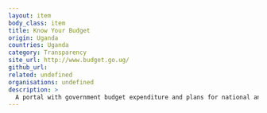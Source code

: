```yaml
---
layout: item
body_class: item
title: Know Your Budget
origin: Uganda
countries: Uganda
category: Transparency
site_url: http://www.budget.go.ug/
github_url: 
related: undefined
organisations: undefined
description: >
  A portal with government budget expenditure and plans for national and local levels. Citizens are able to interrogate the data and provide feedback or ask questions about budgets for different administrative units.
---
```

